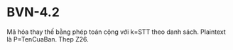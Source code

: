 # BVN-4.2
Mã hóa thay thế bằng phép toán cộng với k=STT theo danh sách. Plaintext là P=TenCuaBan. Thep Z26.
